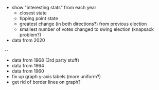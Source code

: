 - show "interesting stats" from each year
  - closest state
  - tipping point state
  - greatest change (in both directions?) from previous election
  - smallest number of votes changed to swing election (knapsack problem?)
- data from 2020 


--
- data from 1968 (3rd party stuff)
- data from 1964
- data from 1960
- fix up graph y-axis labels (more uniform?)
- get rid of border lines on graph?
